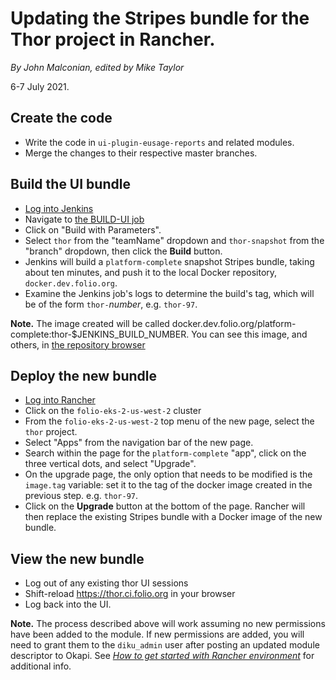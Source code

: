 # Updating the Stripes bundle for the Thor project in Rancher.

_By John Malconian, edited by Mike Taylor_

6-7 July 2021.

## Create the code

* Write the code in `ui-plugin-eusage-reports` and related modules.
* Merge the changes to their respective master branches.

## Build the UI bundle

* [Log into Jenkins](https://jenkins-aws.indexdata.com/)
* Navigate to [the BUILD-UI job](https://jenkins-aws.indexdata.com/job/scratch_environment/job/BUILD-UI/)
* Click on "Build with Parameters".
* Select `thor` from the "teamName" dropdown and `thor-snapshot` from the "branch" dropdown, then click the **Build** button.
* Jenkins will build a `platform-complete` snapshot Stripes bundle, taking about ten minutes, and push it to the local Docker repository, `docker.dev.folio.org`.
* Examine the Jenkins job's logs to determine the build's tag, which will be of the form `thor-`_number_, e.g. `thor-97`.

**Note.**
The image created will be called docker.dev.folio.org/platform-complete:thor-$JENKINS_BUILD_NUMBER. You can see this image, and others, in [the repository browser](https://repository.folio.org/#browse/browse:docker-ci-preview:v2%2Fplatform-complete%2Ftags%2Fthor-97)


## Deploy the new bundle

* [Log into Rancher](https://rancher.dev.folio.org/login)
* Click on the `folio-eks-2-us-west-2` cluster
* From the `folio-eks-2-us-west-2` top menu of the new page, select the `thor` project.
* Select "Apps" from the navigation bar of the new page.
* Search within the page for the `platform-complete` "app", click on the three vertical dots, and select "Upgrade".
* On the upgrade page, the only option that needs to be modified is the `image.tag` variable: set it to the tag of the docker image created in the previous step. e.g. `thor-97`.
* Click on the **Upgrade** button at the bottom of the page. Rancher will then replace the existing Stripes bundle with a Docker image of the new bundle.


## View the new bundle

* Log out of any existing thor UI sessions
* Shift-reload https://thor.ci.folio.org in your browser
* Log back into the UI.

**Note.**
The process described above will work assuming no new permissions have been added to the module. If new permissions are added, you will need to grant them to the `diku_admin` user after posting an updated module descriptor to Okapi. See [_How to get started with Rancher environment_](https://dev.folio.org/faqs/how-to-get-started-with-rancher/) for additional info.


